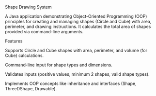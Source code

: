 Shape Drawing System

A Java application demonstrating Object-Oriented Programming (OOP) principles for creating and managing shapes (Circle and Cube) with area, perimeter, and drawing instructions. It calculates the total area of shapes provided via command-line arguments.

Features





Supports Circle and Cube shapes with area, perimeter, and volume (for Cube) calculations.



Command-line input for shape types and dimensions.



Validates inputs (positive values, minimum 2 shapes, valid shape types).



Implements OOP concepts like inheritance and interfaces (Shape, ThreeDShape, Drawable).